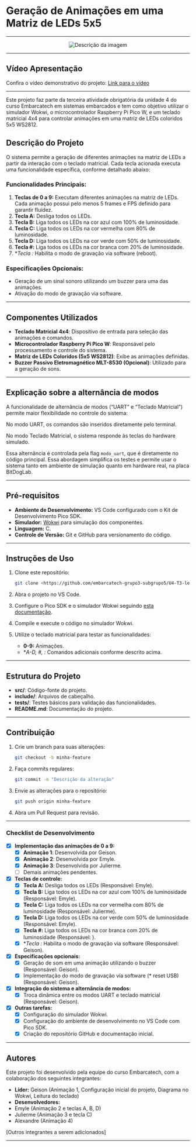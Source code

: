 # Geração de Animações em uma Matriz de LEDs 5x5

---

<div align="center">
  <img src="https://github.com/user-attachments/assets/39af7576-f2a4-46ac-9d8b-d48e2d324a55" alt="Descrição da imagem">
</div>

---

## Vídeo Apresentação

Confira o vídeo demonstrativo do projeto: [Link para o vídeo](https://youtu.be/4gsGN6_1sM0)

---

Este projeto faz parte da terceira atividade obrigatória da unidade 4 do curso Embarcatech em sistemas embarcados e tem como objetivo utilizar o simulador Wokwi, o microcontrolador Raspberry Pi Pico W, e um teclado matricial 4x4 para controlar animações em uma matriz de LEDs coloridos 5x5 WS2812.

## Descrição do Projeto

O sistema permite a geração de diferentes animações na matriz de LEDs a partir da interação com o teclado matricial. Cada tecla acionada executa uma funcionalidade específica, conforme detalhado abaixo:

### Funcionalidades Principais:

1. **Teclas de 0 a 9:** Executam diferentes animações na matriz de LEDs. Cada animação possui pelo menos 5 frames e FPS definido para garantir fluidez.
2. **Tecla A:** Desliga todos os LEDs.
3. **Tecla B:** Liga todos os LEDs na cor azul com 100% de luminosidade.
4. **Tecla C:** Liga todos os LEDs na cor vermelha com 80% de luminosidade.
5. **Tecla D:** Liga todos os LEDs na cor verde com 50% de luminosidade.
6. **Tecla #:** Liga todos os LEDs na cor branca com 20% de luminosidade.
7. **Tecla *:** Habilita o modo de gravação via software (reboot).

### Especificações Opcionais:

- Geração de um sinal sonoro utilizando um buzzer para uma das animações.
- Ativação do modo de gravação via software.
---

## Componentes Utilizados

- **Teclado Matricial 4x4**: Dispositivo de entrada para seleção das animações e comandos.
- **Microcontrolador Raspberry Pi Pico W**: Responsável pelo processamento e controle do sistema.
- **Matriz de LEDs Coloridos (5x5 WS2812)**: Exibe as animações definidas.
- **Buzzer Passivo Eletromagnético MLT-8530 (Opcional)**: Utilizado para a geração de sons.

---

## Explicação sobre a alternância de modos

A funcionalidade de alternância de modos (“UART” e “Teclado Matricial”) permite maior flexibilidade no controle do sistema:

No modo UART, os comandos são inseridos diretamente pelo terminal.

No modo Teclado Matricial, o sistema responde às teclas do hardware simulado.

Essa alternância é controlada pela flag ```modo_uart```, que é diretamente no código principal. Essa abordagem simplifica os testes e permite usar o sistema tanto em ambiente de simulação quanto em hardware real, na placa BitDogLab.

---

## Pré-requisitos

- **Ambiente de Desenvolvimento:** VS Code configurado com o Kit de Desenvolvimento Pico SDK.
- **Simulador:** [Wokwi](https://wokwi.com) para simulação dos componentes.
- **Linguagem:** C.
- **Controle de Versão:** Git e GitHub para versionamento do código.

---

## Instruções de Uso

1. Clone este repositório:
   ```bash
   git clone <https://github.com/embarcatech-grupo3-subgrupo5/U4-T3-led-matrix-animation>
   ```

2. Abra o projeto no VS Code.

3. Configure o Pico SDK e o simulador Wokwi seguindo [esta documentação](https://wokwi.com/docs).

4. Compile e execute o código no simulador Wokwi.

5. Utilize o teclado matricial para testar as funcionalidades:
   - **0-9:** Animações.
   - **A-D, #, *:** Comandos adicionais conforme descrito acima.

---

## Estrutura do Projeto

- **src/**: Código-fonte do projeto.
- **include/**: Arquivos de cabeçalho.
- **tests/**: Testes básicos para validação das funcionalidades.
- **README.md**: Documentação do projeto.

---

## Contribuição

1. Crie um branch para suas alterações:
   ```bash
   git checkout -b minha-feature
   ```

2. Faça commits regulares:
   ```bash
   git commit -m "Descrição da alteração"
   ```

3. Envie as alterações para o repositório:
   ```bash
   git push origin minha-feature
   ```

4. Abra um Pull Request para revisão.

---

### Checklist de Desenvolvimento

- [x] **Implementação das animações de 0 a 9:**  
  - [x] **Animação 1**: Desenvolvida por Geison.  
  - [x] **Animação 2**: Desenvolvida por Emyle.  
  - [x] **Animação 3**: Desenvolvida por Julierme.  
  - [ ] Demais animações pendentes.

- [x] **Teclas de controle:**  
  - [x] **Tecla A:** Desliga todos os LEDs (Responsável: Emyle).  
  - [x] **Tecla B:** Liga todos os LEDs na cor azul com 100% de luminosidade (Responsável: Emyle).  
  - [x] **Tecla C:** Liga todos os LEDs na cor vermelha com 80% de luminosidade (Responsável: Julierme).  
  - [x] **Tecla D:** Liga todos os LEDs na cor verde com 50% de luminosidade (Responsável: Emyle).  
  - [x] **Tecla #:** Liga todos os LEDs na cor branca com 20% de luminosidade (Responsável: ).  
  - [x] **Tecla *:** Habilita o modo de gravação via software (Responsável: Geison).

- [x] **Especificações opcionais:**  
  - [x] Geração de som em uma animação utilizando o buzzer (Responsável: Geison).  
  - [x] Implementação do modo de gravação via software (* reset USB) (Responsável: Geison).

- [x] **Integração do sistema e alternância de modos:**  
  - [x] Troca dinâmica entre os modos UART e teclado matricial (Responsável: Geison).  

- [x] **Outras tarefas:**  
  - [x] Configuração do simulador Wokwi.  
  - [x] Configuração do ambiente de desenvolvimento no VS Code com Pico SDK.  
  - [x] Criação do repositório GitHub e documentação inicial.

---

## Autores

Este projeto foi desenvolvido pela equipe do curso Embarcatech, com a colaboração dos seguintes integrantes:

- **Líder:** Geison (Animação 1, Configuração inicial do projeto, Diagrama no Wokwi, Leitura do teclado)
- **Desenvolvedores:**
- Emyle (Animação 2 e teclas A, B, D)
- Julierme (Animação 3 e tecla C)
- Alexandre (Animação 4)

[Outros integrantes a serem adicionados]



---
